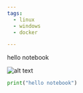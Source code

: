 ```yaml
---
tags:
  - linux
  - windows
  - docker

---
```


hello notebook

![alt text](/notebook/assets/media/internet.webp)

```python
print("hello notebook")
```
